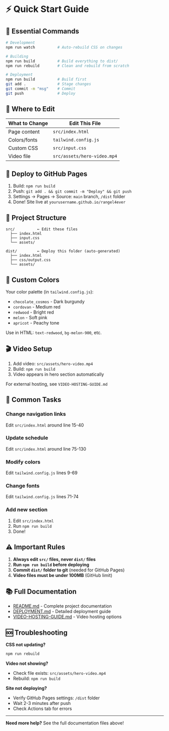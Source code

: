 # ⚡ Quick Start Guide

## 🎯 Essential Commands

```bash
# Development
npm run watch          # Auto-rebuild CSS on changes

# Building
npm run build          # Build everything to dist/
npm run rebuild        # Clean and rebuild from scratch

# Deployment
npm run build          # Build first
git add .              # Stage changes
git commit -m "msg"    # Commit
git push               # Deploy
```

## 📁 Where to Edit

| What to Change | Edit This File |
|----------------|----------------|
| Page content | `src/index.html` |
| Colors/fonts | `tailwind.config.js` |
| Custom CSS | `src/input.css` |
| Video file | `src/assets/hero-video.mp4` |

## 🚀 Deploy to GitHub Pages

1. Build: `npm run build`
2. Push: `git add . && git commit -m "Deploy" && git push`
3. Settings → Pages → Source: `main` branch, `/dist` folder
4. Done! Site live at `yourusername.github.io/rangel4ever`

## 📂 Project Structure

```
src/          ← Edit these files
  ├── index.html
  ├── input.css
  └── assets/

dist/         ← Deploy this folder (auto-generated)
  ├── index.html
  ├── css/output.css
  └── assets/
```

## 🎨 Custom Colors

Your color palette (in `tailwind.config.js`):
- `chocolate_cosmos` - Dark burgundy
- `cordovan` - Medium red  
- `redwood` - Bright red
- `melon` - Soft pink
- `apricot` - Peachy tone

Use in HTML: `text-redwood`, `bg-melon-900`, etc.

## 🎬 Video Setup

1. Add video: `src/assets/hero-video.mp4`
2. Build: `npm run build`
3. Video appears in hero section automatically

For external hosting, see `VIDEO-HOSTING-GUIDE.md`

## 🔧 Common Tasks

### Change navigation links
Edit `src/index.html` around line 15-40

### Update schedule
Edit `src/index.html` around line 75-130

### Modify colors
Edit `tailwind.config.js` lines 9-69

### Change fonts
Edit `tailwind.config.js` lines 71-74

### Add new section
1. Edit `src/index.html`
2. Run `npm run build`
3. Done!

## ⚠️ Important Rules

1. **Always edit `src/` files, never `dist/` files**
2. **Run `npm run build` before deploying**
3. **Commit `dist/` folder to git** (needed for GitHub Pages)
4. **Video files must be under 100MB** (GitHub limit)

## 📚 Full Documentation

- [README.md](README.md) - Complete project documentation
- [DEPLOYMENT.md](DEPLOYMENT.md) - Detailed deployment guide
- [VIDEO-HOSTING-GUIDE.md](VIDEO-HOSTING-GUIDE.md) - Video hosting options

## 🆘 Troubleshooting

**CSS not updating?**
```bash
npm run rebuild
```

**Video not showing?**
- Check file exists: `src/assets/hero-video.mp4`
- Rebuild: `npm run build`

**Site not deploying?**
- Verify GitHub Pages settings: `/dist` folder
- Wait 2-3 minutes after push
- Check Actions tab for errors

---

**Need more help?** See the full documentation files above!
